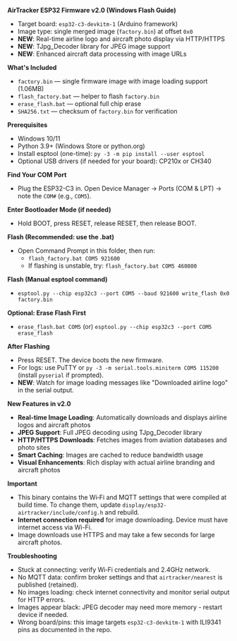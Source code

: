 **AirTracker ESP32 Firmware v2.0 (Windows Flash Guide)**
- Target board: `esp32-c3-devkitm-1` (Arduino framework)
- Image type: single merged image (`factory.bin`) at offset `0x0`
- **NEW**: Real-time airline logo and aircraft photo display via HTTP/HTTPS
- **NEW**: TJpg_Decoder library for JPEG image support
- **NEW**: Enhanced aircraft data processing with image URLs

**What's Included**
- `factory.bin` — single firmware image with image loading support (1.06MB)
- `flash_factory.bat` — helper to flash `factory.bin`
- `erase_flash.bat` — optional full chip erase
- `SHA256.txt` — checksum of `factory.bin` for verification

**Prerequisites**
- Windows 10/11
- Python 3.9+ (Windows Store or python.org)
- Install esptool (one-time): `py -3 -m pip install --user esptool`
- Optional USB drivers (if needed for your board): CP210x or CH340

**Find Your COM Port**
- Plug the ESP32-C3 in. Open Device Manager → Ports (COM & LPT) → note the `COM#` (e.g., `COM5`).

**Enter Bootloader Mode (if needed)**
- Hold BOOT, press RESET, release RESET, then release BOOT.

**Flash (Recommended: use the .bat)**
- Open Command Prompt in this folder, then run:
  - `flash_factory.bat COM5 921600`
  - If flashing is unstable, try: `flash_factory.bat COM5 460800`

**Flash (Manual esptool command)**
- `esptool.py --chip esp32c3 --port COM5 --baud 921600 write_flash 0x0 factory.bin`

**Optional: Erase Flash First**
- `erase_flash.bat COM5`  (or)  `esptool.py --chip esp32c3 --port COM5 erase_flash`

**After Flashing**
- Press RESET. The device boots the new firmware.
- For logs: use PuTTY or `py -3 -m serial.tools.miniterm COM5 115200` (install `pyserial` if prompted).
- **NEW**: Watch for image loading messages like "Downloaded airline logo" in the serial output.

**New Features in v2.0**
- **Real-time Image Loading**: Automatically downloads and displays airline logos and aircraft photos
- **JPEG Support**: Full JPEG decoding using TJpg_Decoder library
- **HTTP/HTTPS Downloads**: Fetches images from aviation databases and photo sites
- **Smart Caching**: Images are cached to reduce bandwidth usage
- **Visual Enhancements**: Rich display with actual airline branding and aircraft photos

**Important**
- This binary contains the Wi‑Fi and MQTT settings that were compiled at build time. To change them, update `display/esp32-airtracker/include/config.h` and rebuild.
- **Internet connection required** for image downloading. Device must have internet access via Wi-Fi.
- Image downloads use HTTPS and may take a few seconds for large aircraft photos.

**Troubleshooting**
- Stuck at connecting: verify Wi‑Fi credentials and 2.4GHz network.
- No MQTT data: confirm broker settings and that `airtracker/nearest` is published (retained).
- No images loading: check internet connectivity and monitor serial output for HTTP errors.
- Images appear black: JPEG decoder may need more memory - restart device if needed.
- Wrong board/pins: this image targets `esp32-c3-devkitm-1` with ILI9341 pins as documented in the repo.

